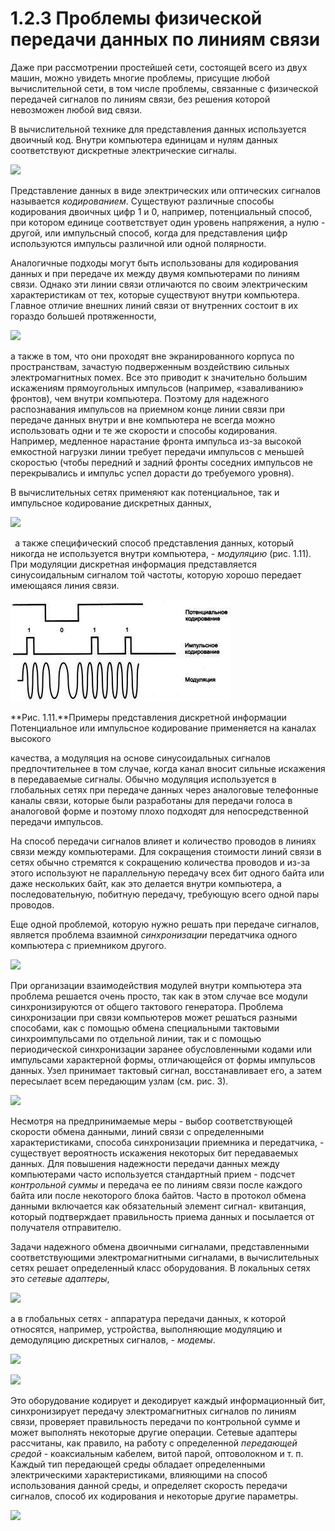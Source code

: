 ﻿# 1.2.3 Проблемы физической передачи данных по линиям связи

Даже при рассмотрении простейшей сети, состоящей всего из двух машин, можно увидеть многие проблемы, присущие любой вычислительной сети, в том числе проблемы, связанные с физической передачей сигналов по линиям связи, без решения которой невозможен любой вид связи.

В вычислительной технике для представления данных используется двоичный код. Внутри компьютера единицам и нулям данных соответствуют дискретные электрические сигналы. 

![](Aspose.Words.6d9077f9-45af-4cc6-9e5e-4b97dca89a21.001.png)

Представление данных в виде электрических или оптических сигналов называется *кодированием*. Существуют различные способы кодирования двоичных цифр 1 и 0, например, потенциальный способ, при котором единице соответствует один уровень напряжения, а нулю - другой, или импульсный способ, когда для представления цифр используются импульсы различной или одной полярности.

Аналогичные подходы могут быть использованы для кодирования данных и при передаче их между двумя компьютерами по линиям связи. Однако эти линии связи отличаются по своим электрическим характеристикам от тех, которые существуют внутри компьютера. Главное отличие внешних линий связи от внутренних состоит в их гораздо большей протяженности, 

![](Aspose.Words.6d9077f9-45af-4cc6-9e5e-4b97dca89a21.002.png)

а также в том, что они проходят вне экранированного корпуса по пространствам, зачастую подверженным воздействию сильных электромагнитных помех. Все это приводит к значительно большим искажениям прямоугольных импульсов (например, «заваливанию» фронтов), чем внутри компьютера. Поэтому для надежного распознавания импульсов на приемном конце линии связи при передаче данных внутри и вне компьютера не всегда можно использовать одни и те же скорости и способы кодирования. Например, медленное нарастание фронта импульса из-за высокой емкостной нагрузки линии требует передачи импульсов с меньшей скоростью (чтобы передний и задний фронты соседних импульсов не перекрывались и импульс успел дорасти до требуемого уровня).

В вычислительных сетях применяют как потенциальное, так и импульсное кодирование дискретных данных,

![](Aspose.Words.6d9077f9-45af-4cc6-9e5e-4b97dca89a21.003.png)

` `а также специфический способ представления данных, который никогда не используется внутри компьютера, - *модуляцию* (рис. 1.11). При модуляции дискретная информация представляется синусоидальным сигналом той частоты, которую хорошо передает имеющаяся линия связи.

![](Aspose.Words.6d9077f9-45af-4cc6-9e5e-4b97dca89a21.004.png)

**Рис. 1.11.**Примеры представления дискретной информации Потенциальное или импульсное кодирование применяется на каналах высокого

качества, а модуляция на основе синусоидальных сигналов предпочтительнее в том случае, когда канал вносит сильные искажения в передаваемые сигналы. Обычно модуляция используется в глобальных сетях при передаче данных через аналоговые телефонные каналы связи, которые были разработаны для передачи голоса в аналоговой форме и поэтому плохо подходят для непосредственной передачи импульсов.

На способ передачи сигналов влияет и количество проводов в линиях связи между компьютерами. Для сокращения стоимости линий связи в сетях обычно стремятся к сокращению количества проводов и из-за этого используют не параллельную передачу всех бит одного байта или даже нескольких байт, как это делается внутри компьютера, а последовательную, побитную передачу, требующую всего одной пары проводов.

Еще одной проблемой, которую нужно решать при передаче сигналов, является проблема взаимной *синхронизации* передатчика одного компьютера с приемником другого. 

![](Aspose.Words.6d9077f9-45af-4cc6-9e5e-4b97dca89a21.005.png)

При организации взаимодействия модулей внутри компьютера эта проблема решается очень просто, так как в этом случае все модули синхронизируются от общего тактового генератора. Проблема синхронизации при связи компьютеров может решаться разными способами, как с помощью обмена специальными тактовыми синхроимпульсами  по отдельной линии, так и с помощью периодической синхронизации заранее обусловленными кодами или импульсами характерной формы, отличающейся от формы импульсов данных. Узел принимает тактовый сигнал, восстанавливает его, а затем пересылает всем передающим узлам (см. рис. 3).

![](Aspose.Words.6d9077f9-45af-4cc6-9e5e-4b97dca89a21.006.png)

Несмотря на предпринимаемые меры - выбор соответствующей скорости обмена данными, линий связи с определенными характеристиками, способа синхронизации приемника и передатчика, - существует вероятность искажения некоторых бит передаваемых данных. Для повышения надежности передачи данных между компьютерами часто используется стандартный прием - подсчет *контрольной суммы* и передача ее по линиям связи после каждого байта или после некоторого блока байтов. Часто в протокол обмена данными включается как обязательный элемент сигнал- квитанция, который подтверждает правильность приема данных и посылается от получателя отправителю.

Задачи надежного обмена двоичными сигналами, представленными соответствующими электромагнитными сигналами, в вычислительных сетях решает определенный класс оборудования. В локальных сетях это *сетевые адаптеры*, 

![](Aspose.Words.6d9077f9-45af-4cc6-9e5e-4b97dca89a21.007.png)

а в глобальных сетях - аппаратура передачи данных, к которой относятся, например, устройства, выполняющие модуляцию и демодуляцию дискретных сигналов, - *модемы*. 

![](Aspose.Words.6d9077f9-45af-4cc6-9e5e-4b97dca89a21.008.png)

![](Aspose.Words.6d9077f9-45af-4cc6-9e5e-4b97dca89a21.009.png)

Это оборудование кодирует и декодирует каждый информационный бит, синхронизирует передачу электромагнитных сигналов по линиям связи, проверяет правильность передачи  по контрольной сумме и может выполнять некоторые другие операции. Сетевые адаптеры рассчитаны, как правило, на работу с определенной *передающей средой* - коаксиальным кабелем, витой парой, оптоволокном и т. п. Каждый тип передающей среды обладает определенными электрическими характеристиками, влияющими на способ использования данной среды, и определяет скорость передачи сигналов, способ их кодирования и некоторые другие параметры.

![](Aspose.Words.6d9077f9-45af-4cc6-9e5e-4b97dca89a21.010.png)
